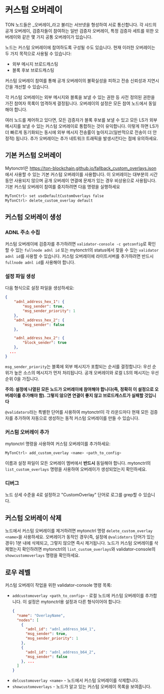 # 커스텀 오버레이

TON 노드들은 _오버레이_라고 불리는 서브넷을 형성하여 서로 통신합니다. 각 샤드의 공개 오버레이, 검증자들이 참여하는 일반 검증자 오버레이, 특정 검증자 세트를 위한 오버레이와 같은 몇 가지 공통 오버레이가 있습니다.

노드는 커스텀 오버레이에 참여하도록 구성될 수도 있습니다.
현재 이러한 오버레이는 두 가지 목적으로 사용될 수 있습니다:

- 외부 메시지 브로드캐스팅
- 블록 후보 브로드캐스팅

커스텀 오버레이 참여를 통해 공개 오버레이의 불확실성을 피하고 전송 신뢰성과 지연시간을 개선할 수 있습니다.

각 커스텀 오버레이는 외부 메시지와 블록을 보낼 수 있는 권한 등 사전 정의된 권한을 가진 참여자 목록이 엄격하게 결정됩니다. 오버레이의 설정은 모든 참여 노드에서 동일해야 합니다.

여러 노드를 제어하고 있다면, 모든 검증자가 블록 후보를 보낼 수 있고 모든 LS가 외부 메시지를 보낼 수 있는 커스텀 오버레이로 통합하는 것이 유익합니다. 이렇게 하면 LS가 더 빠르게 동기화되는 동시에 외부 메시지 전송률이 높아지고(일반적으로 전송이 더 안정적) 됩니다. 추가 오버레이는 추가 네트워크 트래픽을 발생시킨다는 점에 유의하세요.

## 기본 커스텀 오버레이

Mytonctrl은 https://ton-blockchain.github.io/fallback_custom_overlays.json 에서 사용할 수 있는 기본 커스텀 오버레이를 사용합니다. 이 오버레이는 대부분의 시간 동안 사용되지 않으며 공개 오버레이 연결에 문제가 있는 경우 비상용으로 사용됩니다.
기본 커스텀 오버레이 참여를 중지하려면 다음 명령을 실행하세요

```bash
MyTonCtrl> set useDefaultCustomOverlays false
MyTonCtrl> delete_custom_overlay default
```

## 커스텀 오버레이 생성

### ADNL 주소 수집

커스텀 오버레이에 검증자를 추가하려면 `validator-console -c getconfig`로 확인할 수 있는 `fullnode adnl id` 또는 mytonctrl의 status에서 찾을 수 있는 `validator adnl id`를 사용할 수 있습니다.
커스텀 오버레이에 라이트서버를 추가하려면 반드시 `fullnode adnl id`를 사용해야 합니다.

### 설정 파일 생성

다음 형식으로 설정 파일을 생성하세요:

```json
{
    "adnl_address_hex_1": {
        "msg_sender": true,
        "msg_sender_priority": 1
    },
    "adnl_address_hex_2": {
        "msg_sender": false
    },

    "adnl_address_hex_2": {
        "block_sender": true
    },
  ...
}
```

`msg_sender_priority`는 블록에 외부 메시지가 포함되는 순서를 결정합니다: 우선 순위가 높은 소스의 메시지가 먼저 처리됩니다. 공개 오버레이와 로컬 LS의 메시지는 우선 순위 0을 가집니다.

**주의: 설정에 나열된 모든 노드가 오버레이에 참여해야 합니다(즉, 정확히 이 설정으로 오버레이를 추가해야 함). 그렇지 않으면 연결이 좋지 않고 브로드캐스트가 실패할 것입니다**

`@validators`라는 특별한 단어를 사용하여 mytonctrl이 각 라운드마다 현재 모든 검증자를 추가하여 자동으로 생성하는 동적 커스텀 오버레이를 만들 수 있습니다.

### 커스텀 오버레이 추가

mytonctrl 명령을 사용하여 커스텀 오버레이를 추가하세요:

```bash
MyTonCtrl> add_custom_overlay <name> <path_to_config>
```

이름과 설정 파일이 모든 오버레이 멤버에서 **반드시** 동일해야 합니다. mytonctrl의 `list_custom_overlays` 명령을 사용하여 오버레이가 생성되었는지 확인하세요.

### 디버그

노드 상세 수준을 4로 설정하고 "CustomOverlay" 단어로 로그를 grep할 수 있습니다.

## 커스텀 오버레이 삭제

노드에서 커스텀 오버레이를 제거하려면 mytonctrl 명령 `delete_custom_overlay <name>`을 사용하세요.
오버레이가 동적인 경우(즉, 설정에 `@validators` 단어가 있는 경우) 1분 내에 삭제되고, 그렇지 않으면 즉시 제거됩니다.
노드가 커스텀 오버레이를 삭제했는지 확인하려면 mytonctrl의 `list_custom_overlays`와 validator-console의 `showcustomoverlays` 명령을 확인하세요.

## 로우 레벨

커스텀 오버레이 작업을 위한 validator-console 명령 목록:

- `addcustomoverlay <path_to_config>` - 로컬 노드에 커스텀 오버레이를 추가합니다. 이 설정은 mytonctrl용 설정과 다른 형식이어야 합니다:
  ```json
  {
    "name": "OverlayName",
    "nodes": [
      {
        "adnl_id": "adnl_address_b64_1",
        "msg_sender": true,
        "msg_sender_priority": 1
      },
      {
        "adnl_id": "adnl_address_b64_2",
        "msg_sender": false
      }, ...
    ]
  }
  ```
- `delcustomoverlay <name>` - 노드에서 커스텀 오버레이를 삭제합니다.
- `showcustomoverlays` - 노드가 알고 있는 커스텀 오버레이 목록을 보여줍니다.


